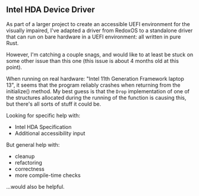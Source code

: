## Intel HDA Device Driver

As part of a larger project to create an accessible UEFI environment for the visually impaired,
I've adapted a driver from RedoxOS to a standalone driver that can run on bare hardware in a UEFI environment: all written in pure Rust.

However, I'm catching a couple snags, and would like to at least be stuck on some other issue than this one (this issue is about 4 months old at this point).

When running on real hardware: "Intel 11th Generation Framework laptop 13", it seems that the program reliably crashes when returning from the initialize() method.
My best guess is that the `Drop` implementation of one of the structures allocated during the running of the function is causing this, but there's all sorts of stuff it could be.

Looking for specific help with:

* Intel HDA Specification
* Additional accessibility input

But general help with:

* cleanup
* refactoring
* correctness
* more compile-time checks

...would also be helpful.
